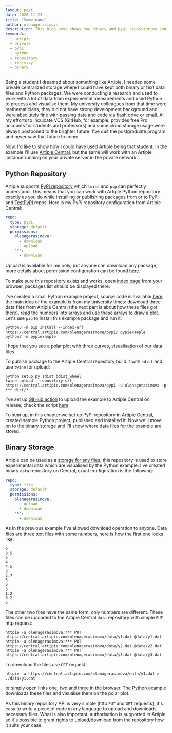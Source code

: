 ```yaml
---
layout: post
date: 2020-11-23
title: "Some name"
author: olenagerasimova
description: This blog post shows how binary and pypi repositories can be used.
keywords:
  - artipie
  - private
  - pypi
  - python
  - repository
  - registry
  - binary
---
```


Being a student I dreamed about something like Artipie, I needed some private centralized storage 
where I could have kept both binary or text data files and Python packages. We were conducting a research
and used to work with a lot of data from experimental measurements and used Python to process and 
visualise them. My university colleagues from that time were mathematicians, they did not have strong
development background and were absolutely fine with passing data and code via flash drive or email.
All my efforts to inculcate VCS (GitHub, for example, provides free Pro accounts for students 
and professors) and some cloud storage usage were always postponed to the brighter future. I've 
quit the postgraduate program and never saw that future to come.

Now, I'd like to show how I could have used Artipie being that student. In the example I'll use 
[Artipie Central](http://central.artipie.com/), but the same will work with an Artipie instance 
running on your private server in the private network.

## Python Repository

Artipie supports [PyPi repository](https://github.com/artipie/artipie/tree/master/examples/pypi) which
`twine` and `pip` can perfectly understand. This means that you can work with Artipie Python 
repository exactly as you do while installing or publishing packages from or to [PyPI](https://pypi.org/) 
and [TestPyPI](https://test.pypi.org/) repos. Here is my PyPi repository configuration from 
Artipie Central:

```yaml
repo:
  type: pypi
  storage: default
  permissions:
    olenagerasimova:
      - download
      - upload
    "*":
      - download
```

Upload is available for me only, but anyone can download any package, more details about permission 
configuration can be found [here](https://github.com/artipie/artipie#repository-permissions). 

To make sure this repository exists and works, open [index page](https://central.artipie.com/olenagerasimova/pypi) 
from your browser, packages list should be displayed there.

I've created a small Python example project, source code is available [here](https://github.com/artipie/pypi-example), 
the main idea of the example is from my university times: download three data files from Artipie Central 
(the next part is about how these files got there), read the numbers into arrays and 
use these arrays to draw a plot. Let's use `pip` to install this example package and run it:

```commandline
python3 -m pip install --index-url https://central.artipie.com/olenagerasimova/pypi/ pypiexample
python3 -m pypiexample
``` 

I hope that you see a polar plot with three curves, visualisation of our data files. 

To publish package to the Artipie Central repository build it with `sdist` and use `twine` for upload:

```commandline
python setup.py sdist bdist_wheel
twine upload --repository-url https://central.artipie.com/olenagerasimova/pypi -u olenagerasimova -p *** dist/*
```

I've set up [GitHub action](https://github.com/artipie/pypi-example/runs/1449528914?check_suite_focus=true) 
to upload the example to Artipie Central on release, check the script 
[here](https://github.com/artipie/pypi-example/blob/master/.github/workflows/python-publish.yml).

To sum up, in this chapter we set up PyPi repository in Artipie Central, created sample Python 
project, published and installed it. Now we'll move on to the binary storage and 
I'll show where data files for the example are stored.

## Binary Storage

Artipie can be used as a [storage for any files](https://github.com/artipie/artipie/tree/master/examples/binary), 
this repository is used to store experimental data which are visualised by the Python example. I've created 
binary `data` repository on Central, exact configuration is the following:
```yaml
repo:
  type: file
  storage: default
  permissions:
    olenagerasimova:
      - upload
      - download
    "*":
      - download
```

As in the previous example I've allowed download operation to anyone. Data files are three text 
files with some numbers, here is how the first one looks like:
```text
6
3.5
5
4
4.5
3
2.7
5
6
3
1.2
3.2
6
```
The other two files have the same form, only numbers are different. These files can be uploaded to 
the Artipie Central `data` repository with simple `PUT` http request:

```commandline
httpie -a olenagerasimova:*** PUT https://central.artipie.com/olenagerasimova/data/y1.dat @data/y1.dat
httpie -a olenagerasimova:*** PUT https://central.artipie.com/olenagerasimova/data/y2.dat @data/y2.dat
httpie -a olenagerasimova:*** PUT https://central.artipie.com/olenagerasimova/data/y3.dat @data/y3.dat
```

To download the files use `GET` request

```commandline
httpie -a https://central.artipie.com/olenagerasimova/data/y1.dat > ./data/y1.dat
``` 

or simply open links [one](https://central.artipie.com/olenagerasimova/data/y1.dat), 
[two](https://central.artipie.com/olenagerasimova/data/y2.dat) and 
[three](https://central.artipie.com/olenagerasimova/data/y3.dat) in the browser. 
The Python example downloads these files and visualise them on the polar plot.

As this binary repository API is very simple (http `PUT` and `GET` requests), it's easy to write 
a piece of code in any language to upload and downloads necessary files. What is also important, 
authorisation is supported in Artipie, so it's possible to grant rights to upload/download from 
the repository how it suits your case. 